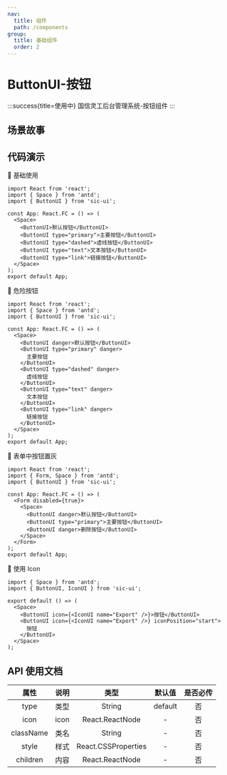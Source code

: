 ```yaml
---
nav:
  title: 组件
  path: /components
group:
  title: 基础组件
  order: 2
---
```


# ButtonUI-按钮

:::success{title=使用中}
国信灵工后台管理系统-按钮组件
:::

## 场景故事

## 代码演示

💎 基础使用

```tsx
import React from 'react';
import { Space } from 'antd';
import { ButtonUI } from 'sic-ui';

const App: React.FC = () => (
  <Space>
    <ButtonUI>默认按钮</ButtonUI>
    <ButtonUI type="primary">主要按钮</ButtonUI>
    <ButtonUI type="dashed">虚线按钮</ButtonUI>
    <ButtonUI type="text">文本按钮</ButtonUI>
    <ButtonUI type="link">链接按钮</ButtonUI>
  </Space>
);
export default App;
```

💎 危险按钮

```tsx
import React from 'react';
import { Space } from 'antd';
import { ButtonUI } from 'sic-ui';

const App: React.FC = () => (
  <Space>
    <ButtonUI danger>默认按钮</ButtonUI>
    <ButtonUI type="primary" danger>
      主要按钮
    </ButtonUI>
    <ButtonUI type="dashed" danger>
      虚线按钮
    </ButtonUI>
    <ButtonUI type="text" danger>
      文本按钮
    </ButtonUI>
    <ButtonUI type="link" danger>
      链接按钮
    </ButtonUI>
  </Space>
);
export default App;
```

💎 表单中按钮置灰

```tsx
import React from 'react';
import { Form, Space } from 'antd';
import { ButtonUI } from 'sic-ui';

const App: React.FC = () => (
  <Form disabled={true}>
    <Space>
      <ButtonUI danger>默认按钮</ButtonUI>
      <ButtonUI type="primary">主要按钮</ButtonUI>
      <ButtonUI danger>删除按钮</ButtonUI>
    </Space>
  </Form>
);
export default App;
```

💎 使用 Icon

```tsx
import { Space } from 'antd';
import { ButtonUI, IconUI } from 'sic-ui';

export default () => (
  <Space>
    <ButtonUI icon={<IconUI name="Export" />}>按钮</ButtonUI>
    <ButtonUI icon={<IconUI name="Export" />} iconPosition="start">
      按钮
    </ButtonUI>
  </Space>
);
```

## API 使用文档

<font size=1>

|   属性    | 说明 |        类型         | 默认值  | 是否必传 |
| :-------: | ---- | :-----------------: | :-----: | :------: |
|   type    | 类型 |       String        | default |    否    |
|   icon    | icon |   React.ReactNode   |    -    |    否    |
| className | 类名 |       String        |    -    |    否    |
|   style   | 样式 | React.CSSProperties |    -    |    否    |
| children  | 内容 |   React.ReactNode   |    -    |    否    |

</font>
